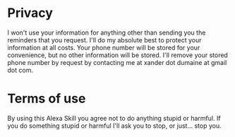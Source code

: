 # Privacy

I won't use your information for anything other than sending you the reminders that
you request. I'll do my absolute best to protect your information at all costs.
Your phone number will be stored for your convenience, but no other information will be stored.
I'll remove your stored phone number by request by contacting me at xander dot dumaine at gmail dot com.

# Terms of use

By using this Alexa Skill you agree not to do anything stupid or harmful.
If you do something stupid or harmful I'll ask you to stop, or just... stop you.
